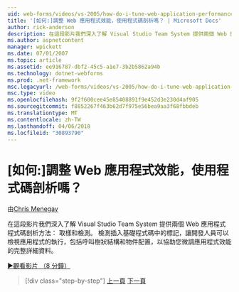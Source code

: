 ```yaml
---
uid: web-forms/videos/vs-2005/how-do-i-tune-web-application-performance-with-profiling
title: '[如何:]調整 Web 應用程式效能，使用程式碼剖析嗎？ | Microsoft Docs'
author: rick-anderson
description: 在這段影片我們深入了解 Visual Studio Team System 提供兩個 Web 應用程式程式碼剖析方法： 取樣和檢測。 檢測 inje...
ms.author: aspnetcontent
manager: wpickett
ms.date: 07/01/2007
ms.topic: article
ms.assetid: ee916787-dbf2-45c5-a1e7-3b2b5862a94b
ms.technology: dotnet-webforms
ms.prod: .net-framework
msc.legacyurl: /web-forms/videos/vs-2005/how-do-i-tune-web-application-performance-with-profiling
msc.type: video
ms.openlocfilehash: 9f2f600cee45e85408891f9e452d3e230d4af905
ms.sourcegitcommit: f8852267f463b62d7f975e56bea9aa3f68fbbdeb
ms.translationtype: MT
ms.contentlocale: zh-TW
ms.lasthandoff: 04/06/2018
ms.locfileid: "30893790"
---
```

<a name="how-do-i-tune-web-application-performance-with-profiling"></a>[如何:]調整 Web 應用程式效能，使用程式碼剖析嗎？
====================
由[Chris Menegay](https://twitter.com/CMenegay)

在這段影片我們深入了解 Visual Studio Team System 提供兩個 Web 應用程式程式碼剖析方法： 取樣和檢測。 檢測插入基礎程式碼中的標記，讓開發人員可以檢視應用程式的執行，包括呼叫樹狀結構和物件配置，以協助您微調應用程式效能的完整詳細資料。

[&#9654;觀看影片 （8 分鐘）](https://channel9.msdn.com/Blogs/ASP-NET-Site-Videos/how-do-i-tune-web-application-performance-with-profiling)

> [!div class="step-by-step"]
> [上一頁](how-do-i-load-test-a-web-application.md)
> [下一頁](how-do-i-set-up-distributed-load-testing-for-high-volume-tests.md)
